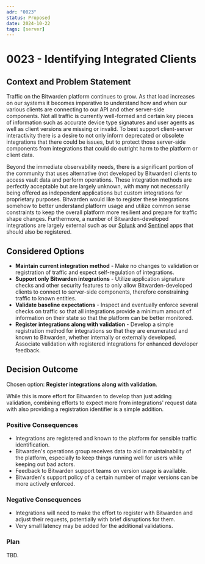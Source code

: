 ```yaml
---
adr: "0023"
status: Proposed
date: 2024-10-22
tags: [server]
---
```


# 0023 - Identifying Integrated Clients

<AdrTable frontMatter={frontMatter}></AdrTable>

## Context and Problem Statement

Traffic on the Bitwarden platform continues to grow. As that load increases on our systems it
becomes imperative to understand how and when our various clients are connecting to our API and
other server-side components. Not all traffic is currently well-formed and certain key pieces of
information such as accurate device type signatures and user agents as well as client versions are
missing or invalid. To best support client-server interactivity there is a desire to not only inform
deprecated or obsolete integrations that there could be issues, but to protect those server-side
components from integrations that could do outright harm to the platform or client data.

Beyond the immediate observability needs, there is a significant portion of the community that uses
alternative (not developed by Bitwarden) clients to access vault data and perform operations. These
integration methods are perfectly acceptable but are largely unknown, with many not necessarily
being offered as independent applications but custom integrations for proprietary purposes.
Bitwarden would like to register these integrations somehow to better understand platform usage and
utilize common sense constraints to keep the overall platform more resilient and prepare for traffic
shape changes. Furthermore, a number of Bitwarden-developed integrations are largely external such
as our [Splunk][splunk] and [Sentinel][sentinel] apps that should also be registered.

## Considered Options

- **Maintain current integration method** - Make no changes to validation or registration of traffic
  and expect self-regulation of integrations.
- **Support only Bitwarden integrations** - Utilize application signature checks and other security
  features to only allow Bitwarden-developed clients to connect to server-side components, therefore
  constraining traffic to known entities.
- **Validate baseline expectations** - Inspect and eventually enforce several checks on traffic so
  that all integrations provide a minimum amount of information on their state so that the platform
  can be better monitored.
- **Register integrations along with validation** - Develop a simple registration method for
  integrations so that they are enumerated and known to Bitwarden, whether internally or externally
  developed. Associate validation with registered integrations for enhanced developer feedback.

## Decision Outcome

Chosen option: **Register integrations along with validation**.

While this is more effort for Bitwarden to develop than just adding validation, combining efforts to
expect more from integrations' request data with also providing a registration identifier is a
simple addition.

### Positive Consequences

- Integrations are registered and known to the platform for sensible traffic identification.
- Bitwarden's operations group receives data to aid in maintainability of the platform, especially
  to keep things running well for users while keeping out bad actors.
- Feedback to Bitwarden support teams on version usage is available.
- Bitwarden's support policy of a certain number of major versions can be more actively enforced.

### Negative Consequences

- Integrations will need to make the effort to register with Bitwarden and adjust their requests,
  potentially with brief disruptions for them.
- Very small latency may be added for the additional validations.

### Plan

TBD.

[splunk]: https://bitwarden.com/help/splunk-siem/
[sentinel]: https://bitwarden.com/help/microsoft-sentinel-siem/

